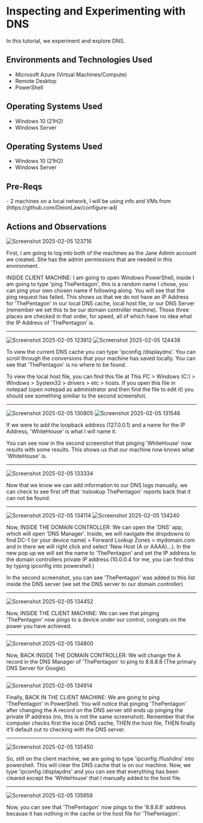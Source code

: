 <h1>Inspecting and Experimenting with DNS</h1>
In this tutorial, we experiment and explore DNS.<br />

<h2>Environments and Technologies Used</h2>

- Microsoft Azure (Virtual Machines/Compute)
- Remote Desktop
- PowerShell              

<h2>Operating Systems Used </h2>

- Windows 10 (21H2)
- Windows Server

<h2>Operating Systems Used </h2>

- Windows 10 (21H2)
- Windows Server

<h2>Pre-Reqs</h2>
- 2 machines on a local network, I will be using info and VMs from (https://github.com/DeionLaw/configure-ad)

<h2>Actions and Observations</h2>

![Screenshot 2025-02-05 123716](https://github.com/user-attachments/assets/47aedc39-1c97-4839-92c8-afc23ea5c2b3)

<p>
  First, I am going to log into both of the machines as the Jane Admin account we created. She has the admin permissions that are needed in this environment. 
</p>

<p>
  INSIDE CLIENT MACHINE: I am going to open Windows PowerShell, inside I am going to type 'ping ThePentagon', this is a random name I chose, you can ping your own chosen name if following along. You will see that the ping request has failed. This shows us that we do not have an IP Address for 'ThePentagon' in our local DNS cache, local host file, or our DNS Server (remember we set this to be our domain controller machine). Those three places are checked in that order, for speed, all of which have no idea what the IP Address of 'ThePentagon' is.
</p>

---

![Screenshot 2025-02-05 123912](https://github.com/user-attachments/assets/c6896215-742d-428c-bd2f-9df848d2aa2e)
![Screenshot 2025-02-05 124438](https://github.com/user-attachments/assets/cb47f187-31ae-4f61-8cae-999152d54bad)


<p>
  To view the current DNS cache you can type 'ipconfig /displaydns'. You can scroll through the conversions that your machine has saved locally. You can see that 'ThePentagon' is no where to be found.
</p>

<p>
  To view the local host file, you can find this file at This PC > Windows (C:) > Windows > System32 > drivers > etc > hosts. If you open this file in notepad (open notepad as administrator and then find the file to edit it) you should see something similiar to the second screenshot.
</p>

---
![Screenshot 2025-02-05 130805](https://github.com/user-attachments/assets/4f6f9dfc-8b86-4437-9ceb-97008ccf2136)
![Screenshot 2025-02-05 131546](https://github.com/user-attachments/assets/fcffc2ad-238d-4a12-a888-4bfc9f9cfe0d)



<p>
  If we were to add the loopback address (127.0.0.1) and a name for the IP Address, 'WhiteHouse' is what I will name it.
</p>

<p>
  You can see now in the second screenshot that pinging 'WhiteHouse' now results with some results. This shows us that our machine now knows what 'WhiteHouse' is.
</p>

---

![Screenshot 2025-02-05 133334](https://github.com/user-attachments/assets/e57c695b-4039-47c6-94e2-6b7d9d63690a)


<p>
  Now that we know we can add information to our DNS logs manually, we can check to see first off that 'nslookup ThePentagon' reports back that it can not be found.
</p>

---

![Screenshot 2025-02-05 134114](https://github.com/user-attachments/assets/28733e7e-f8b9-45ff-a6ac-9862474a874a)
![Screenshot 2025-02-05 134240](https://github.com/user-attachments/assets/2f69b33d-128e-4f5a-8eb2-04d1f6d3f32d)


<p>
  Now, INSIDE THE DOMAIN CONTROLLER: We can open the 'DNS' app, which will open 'DNS Manager'. Inside, we will navigate the dropdowns to find DC-1 (or your device name) > Forward Lookup Zones > mydomain.com and in there we will right click and select 'New Host (A or AAAA)...). In the new pop up we will set the name to 'ThePentagon' and set the IP address to the domain controllers private IP address (10.0.0.4 for me, you can find this by typing ipconfig into powershell.)
</p>

<p>
  In the second screenshot, you can see 'ThePentagon' was added to this list inside the DNS server (we set the DNS server to our domain controller)
</p>

---

![Screenshot 2025-02-05 134452](https://github.com/user-attachments/assets/0cf4a8db-3fe5-43c9-96c3-129288b5d863)

<p>
Now, INSIDE THE CLIENT MACHINE: We can see that pinging 'ThePentagon' now pings to a device under our control, congrats on the power you have achieved.
</p>

---
![Screenshot 2025-02-05 134800](https://github.com/user-attachments/assets/e3675fa2-94b3-4795-90a2-df0d4a1a5686)


<p>
  Now, BACK INSIDE THE DOMAIN CONTROLLER: We will change the A record in the DNS Manager of 'ThePentagon' to ping to 8.8.8.8 (The primary DNS Server for Google).
</p>

---
![Screenshot 2025-02-05 134914](https://github.com/user-attachments/assets/02576c8e-3f67-4ab1-969a-a26bf4d55d5a)


<p>
  Finally, BACK IN THE CLIENT MACHINE: We are going to ping 'ThePentagon' in PowerShell. You will notice that pinging 'ThePentagon' after changing the A record on the DNS server still ends up pinging the private IP address (no, this is not the same screenshot). Remember that the computer checks first the local DNS cache, THEN the host file, THEN finally it'll default out to checking with the DNS server.
</p>

---

![Screenshot 2025-02-05 135450](https://github.com/user-attachments/assets/4fbe7daf-05d6-4ea5-ad19-bc85c8b3a838)


<p>
  So, still on the client machine, we are going to type 'ipconfig /flushdns' into powershell. This will clear the DNS cache that is on our machine. Now, we type 'ipconfig /displaydns' and you can see that everything has been cleared except the 'WhiteHouse' that I manually added to the host file.
</p>

---

![Screenshot 2025-02-05 135658](https://github.com/user-attachments/assets/5b7db920-6f64-401d-8176-1c41d399009e)

<p>
  Now, you can see that 'ThePentagon' now pings to the '8.8.8.8' address because it has nothing in the cache or the host file for 'ThePentagon'.
</p>


